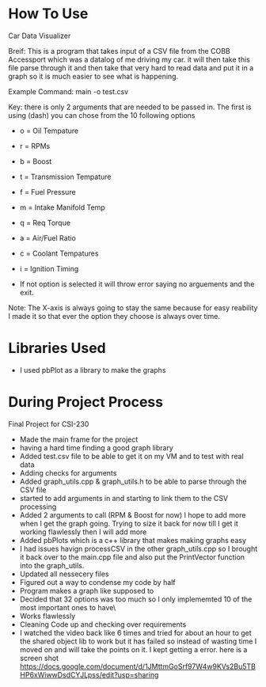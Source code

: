 # How To Use
Car Data Visualizer

Breif: This is a program that takes input of a CSV file from the COBB Accessport which was a datalog of me driving my car. it will then take this file parse through it and then take that very hard to read data and put it in a graph so it is much easier to see what is happening. 

Example Command: main -o test.csv

Key: there is only 2 arguments that are needed to be passed in. The first is using (dash) you can chose from the 10 following options
- o = Oil Tempature
- r = RPMs
- b = Boost
- t = Transmission Tempature
- f = Fuel Pressure
- m = Intake Manifold Temp
- q = Req Torque
- a = Air/Fuel Ratio
- c = Coolant Tempatures
- i = Ignition Timing

- If not option is selected it will throw error saying no arguements and the exit.

Note: The X-axis is always going to stay the same because for easy reability I made it so that ever the option they choose is always over time. 

# Libraries Used

- I used pbPlot as a library to make the graphs

# During Project Process
Final Project for CSI-230

- Made the main frame for the project 
- having a hard time finding a good graph library
- Added test.csv file to be able to get it on my VM and to test with real data
- Adding checks for arguments
- Added graph_utils.cpp & graph_utils.h to be able to parse through the CSV file
- started to add arguments in  and starting to link them to the CSV processing
- Added 2 arguments to call (RPM & Boost for now) I hope to add more when I get the graph going. Trying to size it back for now till I get it working flawlessly then I will add more
- Added pbPlots which is a c++ library that makes making graphs easy
- I had issues havign processCSV in the other graph_utils.cpp so I brought it back over to the main.cpp file and also put the PrintVector function into the graph_utils.
- Updated all nessecery files
- Figured out a way to condense my code by half
- Program makes a graph like supposed to
- Decided that 32 options was too much so I only implememted 10 of the most important ones to have\
- Works flawlessly
- Cleaning Code up and checking over requirements
- I watched the video back like 6 times and tried for about an hour to get the shared object lib to work but it has failed so instead of wasting time I moved on and will take the points on it. I kept getting a error. here is a screen shot https://docs.google.com/document/d/1JMttmGoSrf97W4w9KVs2Bu5TBHP6xWiwwDsdCYJLpss/edit?usp=sharing

